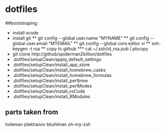 # dotfiles 

##bootstraping:
* install xcode
* install git
**  git config --global user.name "MYNAME"
**  git config --global user.email "MYEMAIL"
**  git config --global core.editor vi
**  ssh-keygen -t rsa
**  copy to github
***  cat ~/.ssh/id_rsa.pub | pbcopy
* git clone http://github/spiderman2billion/dotfiles
* .dotfiles/setupClean/apply_default_settings
* .dotfiles/setupClean/install_app_store
* .dotfiles/setupClean/install_homebrew_casks
* .dotfiles/setupClean/install_homebrew_formulas
* .dotfiles/setupClean/install_perlbrew
* .dotfiles/setupClean/install_perlModes
* .dotfiles/setupClean/install_vsCode
* .dotfiles/setupClean/install_RModules

## parts taken from
holeman
plekhanov
bkuhlman
oh-my-zsh

